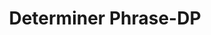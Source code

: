 ---
word: "true"

types: "word"

title: "Determiner Phrase-DP"

categories: ['']

tags: ['Determiner', 'Phrase', 'DP']

arabic: 'عبارة تحديدية'

arexps: []

enwords: ['Determiner Phrase-DP']

enexps: []

arlexicons: 'ع'

enlexicons: 'D'

authors: ['Ruqayya Roshdy']

translators: ['']

citations: 'مقدمة في حوسبة اللغة العربية'

sources: 'مركز الملك عبدالله بن عبدالعزيز الدولي لخدمة اللغة العربية'

slug: ""
---